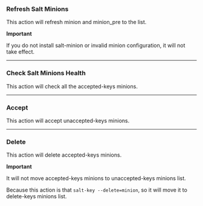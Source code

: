 ### Refresh Salt Minions

This action will refresh minion and minion_pre to the list.

**Important**

If you do not install salt-minion or invalid minion configuration, it will not take effect.

---

### Check Salt Minions Health

This action will check all the accepted-keys minions.

---

### Accept

This action will accept unaccepted-keys minions.

---

### Delete

This action will delete accepted-keys minions.

**Important**

It will not move accepted-keys minions to unaccepted-keys minions list.

Because this action is that `salt-key --delete=minion`, so it will move it to delete-keys minions list.